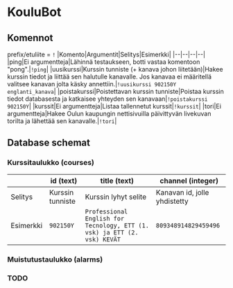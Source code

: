 # KouluBot

## Komennot
prefix/etuliite = `!`
|Komento|Argumentit|Selitys|Esimerkki|
|--|--|--|--|
|ping|Ei argumentteja|Lähinnä testaukseen, botti vastaa komentoon "pong".|`!ping`|
|uusikurssi|Kurssin tunniste (+ kanava johon liitetään)|Hakee kurssin tiedot ja liittää sen halutulle kanavalle. Jos kanavaa ei määritellä valitsee kanavan jolta käsky annettiin.|`!uusikurssi 902150Y englanti_kanava`|
|poistakurssi|Poistettavan kurssin tunniste|Poistaa kurssin tiedot databasesta ja katkaisee yhteyden sen kanavaan|`!poistakurssi 902150Y`|
|kurssit|Ei argumentteja|Listaa tallennetut kurssit|`!kurssit`|
|tori|Ei argumentteja|Hakee Oulun kaupungin nettisivuilla päivittyvän livekuvan torilta ja lähettää sen kanavalle.|`!tori`|

## Database schemat
### Kurssitaulukko (courses)
||id (text)|title (text)|channel (integer)|
|--|--|--|--|
|Selitys|Kurssin tunniste|Kurssin lyhyt selite|Kanavan id, jolle yhdistetty|
|Esimerkki|`902150Y`|`Professional English for Tecnology, ETT (1. vsk) ja ETT (2. vsk) KEVÄT`|`809348914829459496`|

### Muistutustaulukko (alarms)
### TODO
